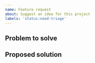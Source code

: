```yaml
---
name: Feature request
about: Suggest an idea for this project
labels: 'status:need-triage'
---
```


<!-- ⚠️ Please search existing issues to avoid creating duplicates. ⚠️ -->
<!-- Describe the feature or enhancement you propose as precisely as you can. -->

## Problem to solve

<!-- A clear and concise description of what the problem is. Ex. I'm always frustrated when [...] -->

## Proposed solution

<!-- A clear and concise description of what you want to happen. -->
